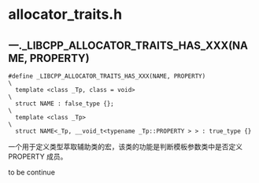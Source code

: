 # allocator_traits.h
## 一._LIBCPP_ALLOCATOR_TRAITS_HAS_XXX(NAME, PROPERTY)
```
#define _LIBCPP_ALLOCATOR_TRAITS_HAS_XXX(NAME, PROPERTY)                                                               \
  template <class _Tp, class = void>                                                                                   \
  struct NAME : false_type {};                                                                                         \
  template <class _Tp>                                                                                                 \
  struct NAME<_Tp, __void_t<typename _Tp::PROPERTY > > : true_type {}
```
一个用于定义类型萃取辅助类的宏，该类的功能是判断模板参数类中是否定义 PROPERTY 成员。

to be continue
